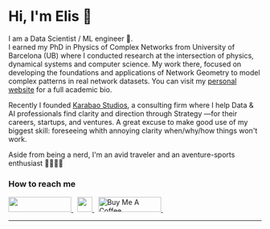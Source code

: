 # Hi, I'm Elis 👋 

I am a Data Scientist / ML engineer 🌴.</br>
I earned my PhD in Physics of Complex Networks from University of Barcelona (UB) where I conducted research at the intersection of physics, dynamical systems and computer science. My work there, focused on developing the foundations and applications of Network Geometry to model complex patterns in real network datasets. You can visit my [personal website](https://elisendaortiz.github.io/) for a full academic bio.

Recently I founded [Karabao Studios](https://karabaostudios.com/), a consulting firm where I help Data & AI professionals find clarity and direction through Strategy —for their careers, startups, and ventures. A great excuse to make good use of my biggest skill: foreseeing whith annoying clarity when/why/how things won't work.

Aside from being a nerd, I'm an avid traveler and an aventure-sports enthusiast 🏄🏼‍♂️🌺

<h3> How to reach me </h3>
<div>
    <a href="https://www.linkedin.com/in/elisendaortiz/" target="_blank">
        <img src="https://img.shields.io/badge/LinkedIn-0077B5?style=for-the-badge&logo=linkedin&logoColor=white" height="30" width="125px">
    </a>&nbsp
    <a href="https://calendly.com/karabaostudios/" target="_blank">
        <img src="https://img.shields.io/badge/Calendly-Let's%20Talk!-purple?style=for-the-badge&logo=googlechat" height="30">
    </a>&nbsp
    <a href="https://www.buymeacoffee.com/eortiz" target="_blank">    
        <img src="https://cdn.buymeacoffee.com/buttons/default-orange.png" alt="Buy Me A Coffee" height="30" width="125"
    </a>&nbsp
    
</div>
<hr>
